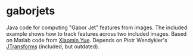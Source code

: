 gaborjets
=========
Java code for computing "Gabor Jet" features from images. The included example shows how to track features across two included images. 
Based on Matlab code from [Xiaomin Yue](http://nmr.mgh.harvard.edu/~xiaomin/). Depends on Piotr Wendykier's [JTransforms](https://sites.google.com/site/piotrwendykier/software/jtransforms) (included, but outdated).

